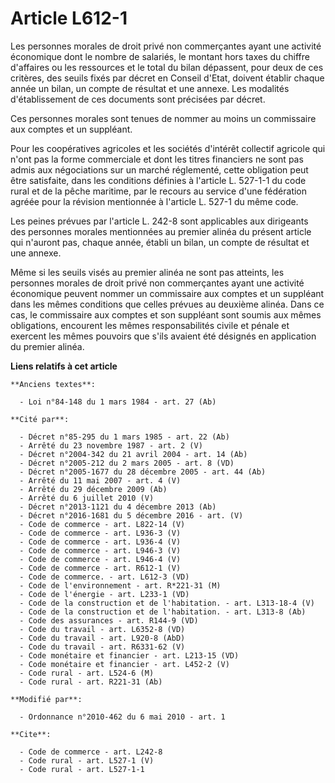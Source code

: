 # Article L612-1

Les personnes morales de droit privé non commerçantes ayant une activité économique dont le nombre de salariés, le montant
hors taxes du chiffre d'affaires ou les ressources et le total du bilan dépassent, pour deux de ces critères, des seuils
fixés par décret en Conseil d'Etat, doivent établir chaque année un bilan, un compte de résultat et une annexe. Les modalités
d'établissement de ces documents sont précisées par décret. 

Ces personnes morales sont tenues de nommer au moins un commissaire aux comptes et un suppléant. 

Pour les coopératives agricoles et les sociétés d'intérêt collectif agricole qui n'ont pas la forme commerciale et dont les
titres financiers ne sont pas admis aux négociations sur un marché réglementé, cette obligation peut être satisfaite, dans
les conditions définies à l'article L. 527-1-1 du code rural et de la pêche maritime, par le recours au service d'une
fédération agréée pour la révision mentionnée à l'article L. 527-1 du même code. 

Les peines prévues par l'article L. 242-8 sont applicables aux dirigeants des personnes morales mentionnées au premier alinéa
du présent article qui n'auront pas, chaque année, établi un bilan, un compte de résultat et une annexe. 

Même si les seuils visés au premier alinéa ne sont pas atteints, les personnes morales de droit privé non commerçantes ayant
une activité économique peuvent nommer un commissaire aux comptes et un suppléant dans les mêmes conditions que celles
prévues au deuxième alinéa. Dans ce cas, le commissaire aux comptes et son suppléant sont soumis aux mêmes obligations,
encourent les mêmes responsabilités civile et pénale et exercent les mêmes pouvoirs que s'ils avaient été désignés en
application du premier alinéa.

**Liens relatifs à cet article**

	**Anciens textes**:

	  - Loi n°84-148 du 1 mars 1984 - art. 27 (Ab)

	**Cité par**:

	  - Décret n°85-295 du 1 mars 1985 - art. 22 (Ab)
	  - Arrêté du 23 novembre 1987 - art. 2 (V)
	  - Décret n°2004-342 du 21 avril 2004 - art. 14 (Ab)
	  - Décret n°2005-212 du 2 mars 2005 - art. 8 (VD)
	  - Décret n°2005-1677 du 28 décembre 2005 - art. 44 (Ab)
	  - Arrêté du 11 mai 2007 - art. 4 (V)
	  - Arrêté du 29 décembre 2009 (Ab)
	  - Arrêté du 6 juillet 2010 (V)
	  - Décret n°2013-1121 du 4 décembre 2013 (Ab)
	  - Décret n°2016-1681 du 5 décembre 2016 - art. (V)
	  - Code de commerce - art. L822-14 (V)
	  - Code de commerce - art. L936-3 (V)
	  - Code de commerce - art. L936-4 (V)
	  - Code de commerce - art. L946-3 (V)
	  - Code de commerce - art. L946-4 (V)
	  - Code de commerce - art. R612-1 (V)
	  - Code de commerce. - art. L612-3 (VD)
	  - Code de l'environnement - art. R*221-31 (M)
	  - Code de l'énergie - art. L233-1 (VD)
	  - Code de la construction et de l'habitation. - art. L313-18-4 (V)
	  - Code de la construction et de l'habitation. - art. L313-8 (Ab)
	  - Code des assurances - art. R144-9 (VD)
	  - Code du travail - art. L6352-8 (VD)
	  - Code du travail - art. L920-8 (AbD)
	  - Code du travail - art. R6331-62 (V)
	  - Code monétaire et financier - art. L213-15 (VD)
	  - Code monétaire et financier - art. L452-2 (V)
	  - Code rural - art. L524-6 (M)
	  - Code rural - art. R221-31 (Ab)

	**Modifié par**:

	  - Ordonnance n°2010-462 du 6 mai 2010 - art. 1

	**Cite**:

	  - Code de commerce - art. L242-8
	  - Code rural - art. L527-1 (V)
	  - Code rural - art. L527-1-1
